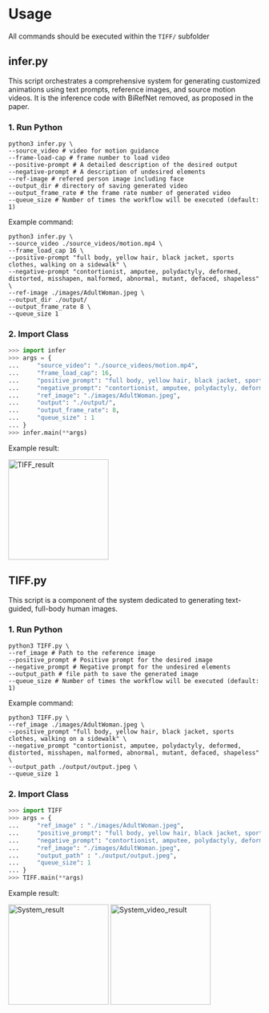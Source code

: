 # Usage

All commands should be executed within the `TIFF/` subfolder

## infer.py
This script orchestrates a comprehensive system for generating customized animations using text prompts, reference images, and source motion videos. It is the inference code with BiRefNet removed, as proposed in the paper.

### 1. Run Python

```shell
python3 infer.py \
--source_video # video for motion guidance
--frame-load-cap # frame number to load video
--positive-prompt # A detailed description of the desired output
--negative-prompt # A description of undesired elements
--ref-image # refered person image including face
--output_dir # directory of saving generated video
--output_frame_rate # the frame rate number of generated video
--queue_size # Number of times the workflow will be executed (default: 1)
```

Example command:

```shell
python3 infer.py \
--source_video ./source_videos/motion.mp4 \
--frame_load_cap 16 \
--positive-prompt "full body, yellow hair, black jacket, sports clothes, walking on a sidewalk" \
--negative-prompt "contortionist, amputee, polydactyly, deformed, distorted, misshapen, malformed, abnormal, mutant, defaced, shapeless" \
--ref-image ./images/AdultWoman.jpeg \
--output_dir ./output/
--output_frame_rate 8 \
--queue_size 1
```

### 2. Import Class

```python
>>> import infer
>>> args = {
...     "source_video": "./source_videos/motion.mp4",
...     "frame_load_cap": 16,
...     "positive_prompt": "full body, yellow hair, black jacket, sports clothes, walking on a sidewalk",
...     "negative_prompt": "contortionist, amputee, polydactyly, deformed, distorted, misshapen, malformed, abnormal, mutant, defaced, shapeless",
...     "ref_image": "./images/AdultWoman.jpeg",
...     "output": "./output/",
...     "output_frame_rate": 8,
...     "queue_size" : 1
... }
>>> infer.main(**args)
```

Example result:

<img src="https://github.com/jaechanjo/TIFF/assets/89237860/595fbaa2-fdc9-448b-8aa3-d04e39f28308" alt="TIFF_result" width="200"/>



## TIFF.py
This script is a component of the system dedicated to generating text-guided, full-body human images.

### 1. Run Python

```shell
python3 TIFF.py \
--ref_image # Path to the reference image
--positive_prompt # Positive prompt for the desired image
--negative_prompt # Negative prompt for the undesired elements
--output_path # file path to save the generated image
--queue_size # Number of times the workflow will be executed (default: 1)
```

Example command:

```shell
python3 TIFF.py \
--ref_image ./images/AdultWoman.jpeg \
--positive_prompt "full body, yellow hair, black jacket, sports clothes, walking on a sidewalk" \
--negative_prompt "contortionist, amputee, polydactyly, deformed, distorted, misshapen, malformed, abnormal, mutant, defaced, shapeless" \
--output_path ./output/output.jpeg \
--queue_size 1 
```

### 2. Import Class

```python
>>> import TIFF
>>> args = {
...     "ref_image" : "./images/AdultWoman.jpeg",
...     "positive_prompt": "full body, yellow hair, black jacket, sports clothes, walking on a sidewalk",
...     "negative_prompt": "contortionist, amputee, polydactyly, deformed, distorted, misshapen, malformed, abnormal, mutant, defaced, shapeless",
...     "ref_image": "./images/AdultWoman.jpeg",
...     "output_path" : "./output/output.jpeg",
...     "queue_size": 1
... }
>>> TIFF.main(**args)
```

Example result:

<img width="200" alt="System_result" src="https://github.com/jaechanjo/TIFF/assets/89237860/ec2759fc-a2ce-4b9d-acff-3509fd6de030">

<img width="200" alt="System_video_result" src="https://github.com/jaechanjo/TIFF/assets/89237860/5a776b04-9786-46d8-b386-cc4df0737f91">
